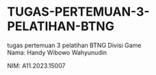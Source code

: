 # TUGAS-PERTEMUAN-3-PELATIHAN-BTNG
tugas pertemuan 3 pelatihan BTNG Divisi Game<br/>
Nama: Handy Wibowo Wahyunudin<br/>

NIM: A11.2023.15007
